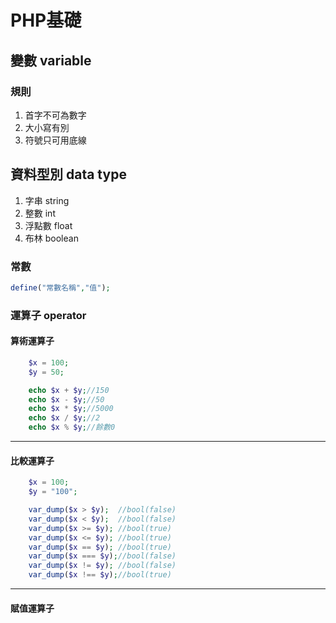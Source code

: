 # PHP基礎
 
## 變數 variable
### 規則
1. 首字不可為數字
2. 大小寫有別
3. 符號只可用底線 
## 資料型別 data type

1. 字串 string
2. 整數 int
3. 浮點數 float
4. 布林 boolean

### 常數
```php
define("常數名稱","值");
```
### 運算子 operator
#### 算術運算子
```php
    $x = 100;
    $y = 50;

    echo $x + $y;//150
    echo $x - $y;//50
    echo $x * $y;//5000
    echo $x / $y;//2
    echo $x % $y;//餘數0
```
***
#### 比較運算子
```php
    $x = 100;
    $y = "100";

    var_dump($x > $y);  //bool(false)
    var_dump($x < $y);  //bool(false)
    var_dump($x >= $y); //bool(true)
    var_dump($x <= $y); //bool(true)
    var_dump($x == $y); //bool(true)
    var_dump($x === $y);//bool(false)
    var_dump($x != $y); //bool(false)
    var_dump($x !== $y);//bool(true)
```
***
#### 賦值運算子
